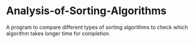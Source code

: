 # Analysis-of-Sorting-Algorithms
A program to compare different types of sorting algorithms to check which algorithm takes longer time for completion.
